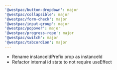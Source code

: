 ```yaml
---
'@westpac/button-dropdown': major
'@westpac/collapsible': major
'@westpac/form-check': major
'@westpac/input-group': major
'@westpac/popover': major
'@westpac/progress-rope': major
'@westpac/switch': major
'@westpac/tabcordion': major
---
```


- Rename instanceIdPrefix prop as instanceId
- Refactor internal id state to not require useEffect
